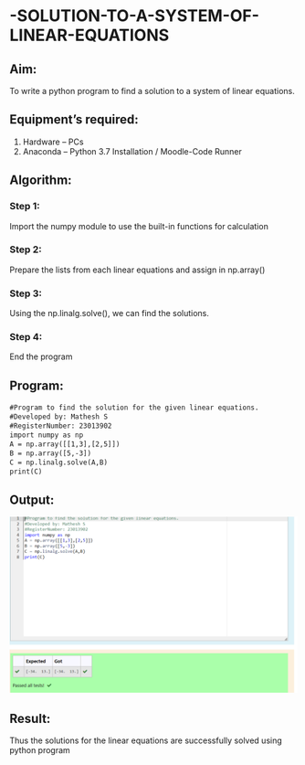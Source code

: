 # -SOLUTION-TO-A-SYSTEM-OF-LINEAR-EQUATIONS
## Aim:
To write a python program to find a solution to a system of linear equations.
## Equipment’s required:
1. 	Hardware – PCs
2. 	Anaconda – Python 3.7 Installation / Moodle-Code Runner
## Algorithm:
### Step 1: 
Import the numpy module to use the built-in functions for calculation
### Step 2: 
Prepare the lists from each linear equations and assign in np.array()
### Step 3: 
Using the np.linalg.solve(), we can find the solutions.
### Step 4: 
End the program
## Program:
```
#Program to find the solution for the given linear equations.
#Developed by: Mathesh S
#RegisterNumber: 23013902
import numpy as np
A = np.array([[1,3],[2,5]])
B = np.array([5,-3])
C = np.linalg.solve(A,B)
print(C)
```

## Output:
![Alt text](image.png)

## Result: 
Thus the solutions for the linear equations are successfully solved using python program

